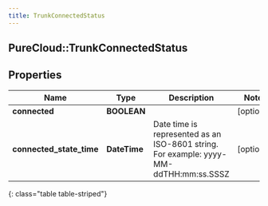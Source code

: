 ```yaml
---
title: TrunkConnectedStatus
---
```

## PureCloud::TrunkConnectedStatus

## Properties

|Name | Type | Description | Notes|
|------------ | ------------- | ------------- | -------------|
| **connected** | **BOOLEAN** |  | [optional] |
| **connected_state_time** | **DateTime** | Date time is represented as an ISO-8601 string. For example: yyyy-MM-ddTHH:mm:ss.SSSZ | [optional] |
{: class="table table-striped"}



